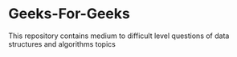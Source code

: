 # Geeks-For-Geeks
This repository contains medium to difficult level questions of data structures and algorithms topics
